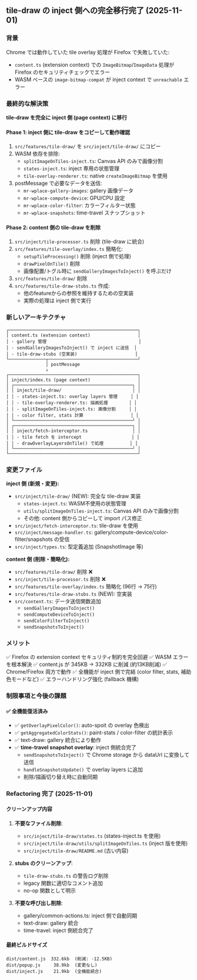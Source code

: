 ## tile-draw の inject 側への完全移行完了 (2025-11-01)

### 背景
Chrome では動作していた tile overlay 処理が Firefox で失敗していた:
- `content.ts` (extension context) での `ImageBitmap`/`ImageData` 処理が Firefox のセキュリティチェックでエラー
- WASM ベースの `image-bitmap-compat` が inject context で `unreachable` エラー

### 最終的な解決策
**tile-draw を完全に inject 側 (page context) に移行**

#### Phase 1: inject 側に tile-draw をコピーして動作確認
1. `src/features/tile-draw/` を `src/inject/tile-draw/` にコピー
2. WASM 依存を排除:
   - `splitImageOnTiles-inject.ts`: Canvas API のみで画像分割
   - `states-inject.ts`: inject 専用の状態管理
   - `tile-overlay-renderer.ts`: native `createImageBitmap` を使用
3. postMessage で必要なデータを送信:
   - `mr-wplace-gallery-images`: gallery 画像データ
   - `mr-wplace-compute-device`: GPU/CPU 設定
   - `mr-wplace-color-filter`: カラーフィルター状態
   - `mr-wplace-snapshots`: time-travel スナップショット

#### Phase 2: content 側の tile-draw を削除
1. `src/inject/tile-processor.ts` 削除 (tile-draw に統合)
2. `src/features/tile-overlay/index.ts` 簡略化:
   - `setupTileProcessing()` 削除 (inject 側で処理)
   - `drawPixelOnTile()` 削除
   - 画像配置/トグル時に `sendGalleryImagesToInject()` を呼ぶだけ
3. `src/features/tile-draw/` 削除
4. `src/features/tile-draw-stubs.ts` 作成:
   - 他のfeatureからの参照を維持するための空実装
   - 実際の処理は inject 側で実行

### 新しいアーキテクチャ

```
┌─────────────────────────────────────────────────┐
│ content.ts (extension context)                  │
│ - gallery 管理                                   │
│ - sendGalleryImagesToInject() で inject に送信  │
│ - tile-draw-stubs (空実装)                      │
└──────────────┬──────────────────────────────────┘
               │ postMessage
               ↓
┌─────────────────────────────────────────────────┐
│ inject/index.ts (page context)                  │
│ ┌─────────────────────────────────────────────┐ │
│ │ inject/tile-draw/                           │ │
│ │ - states-inject.ts: overlay layers 管理     │ │
│ │ - tile-overlay-renderer.ts: 描画処理        │ │
│ │ - splitImageOnTiles-inject.ts: 画像分割     │ │
│ │ - color filter, stats 計算                  │ │
│ └─────────────────────────────────────────────┘ │
│ ┌─────────────────────────────────────────────┐ │
│ │ inject/fetch-interceptor.ts                 │ │
│ │ - tile fetch を intercept                   │ │
│ │ - drawOverlayLayersOnTile() で処理          │ │
│ └─────────────────────────────────────────────┘ │
└─────────────────────────────────────────────────┘
```

### 変更ファイル

**inject 側 (新規・変更):**
- `src/inject/tile-draw/` (NEW): 完全な tile-draw 実装
  - `states-inject.ts`: WASM不使用の状態管理
  - `utils/splitImageOnTiles-inject.ts`: Canvas API のみで画像分割
  - その他: content 側からコピーして import パス修正
- `src/inject/fetch-interceptor.ts`: tile-draw を使用
- `src/inject/message-handler.ts`: gallery/compute-device/color-filter/snapshots の受信
- `src/inject/types.ts`: 型定義追加 (SnapshotImage 等)

**content 側 (削除・簡略化):**
- `src/features/tile-draw/` 削除 ❌
- `src/inject/tile-processor.ts` 削除 ❌
- `src/features/tile-overlay/index.ts` 簡略化 (96行 → 75行)
- `src/features/tile-draw-stubs.ts` (NEW): 空実装
- `src/content.ts`: データ送信関数追加
  - `sendGalleryImagesToInject()`
  - `sendComputeDeviceToInject()`
  - `sendColorFilterToInject()`
  - `sendSnapshotsToInject()`

### メリット
✅ Firefox の extension context セキュリティ制約を完全回避
✅ WASM エラーを根本解決
✅ content.js が 345KB → 332KB に削減 (約13KB削減)
✅ Chrome/Firefox 両方で動作
✅ 全機能が inject 側で完結 (color filter, stats, 補助色モードなど)
✅ エラーハンドリング強化 (fallback 機構)

### 制限事項と今後の課題

#### ✅ 全機能復活済み
- ✅ `getOverlayPixelColor()`: auto-spoit の overlay 色検出
- ✅ `getAggregatedColorStats()`: paint-stats / color-filter の統計表示
- ✅ text-draw: gallery 統合により動作
- ✅ **time-travel snapshot overlay**: inject 側統合完了
  - `sendSnapshotsToInject()` で Chrome storage から dataUrl に変換して送信
  - `handleSnapshotsUpdate()` で overlay layers に追加
  - 削除/描画切り替え時に自動同期

### Refactoring 完了 (2025-11-01)

#### クリーンアップ内容
1. **不要なファイル削除**:
   - `src/inject/tile-draw/states.ts` (states-inject.ts を使用)
   - `src/inject/tile-draw/utils/splitImageOnTiles.ts` (inject 版を使用)
   - `src/inject/tile-draw/README.md` (古い内容)

2. **stubs のクリーンアップ**:
   - `tile-draw-stubs.ts` の警告ログ削除
   - legacy 関数に適切なコメント追加
   - no-op 関数として明示

3. **不要な呼び出し削除**:
   - gallery/common-actions.ts: inject 側で自動同期
   - text-draw: gallery 統合
   - time-travel: inject 側統合完了

#### 最終ビルドサイズ
```
dist/content.js  332.6kb  (削減: -12.5KB)
dist/popup.js     38.9kb  (変更なし)
dist/inject.js    21.9kb  (全機能統合)
```
